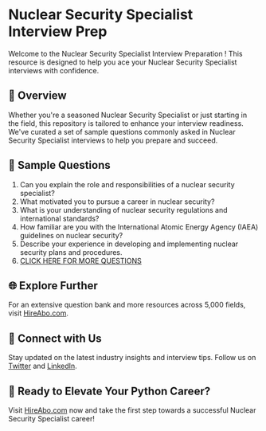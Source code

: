 # Nuclear Security Specialist Interview Prep

Welcome to the Nuclear Security Specialist Interview Preparation ! This resource is designed to help you ace your Nuclear Security Specialist interviews with confidence.

## 🚀 Overview

Whether you're a seasoned Nuclear Security Specialist or just starting in the field, this repository is tailored to enhance your interview readiness. We've curated a set of sample questions commonly asked in Nuclear Security Specialist interviews to help you prepare and succeed.

## 📝 Sample Questions

1. Can you explain the role and responsibilities of a nuclear security specialist?
2. What motivated you to pursue a career in nuclear security?
3. What is your understanding of nuclear security regulations and international standards?
4. How familiar are you with the International Atomic Energy Agency (IAEA) guidelines on nuclear security?
5. Describe your experience in developing and implementing nuclear security plans and procedures.
6. [CLICK HERE FOR MORE QUESTIONS](https://hireabo.com/job/20_3_15/Nuclear%20Security%20Specialist)

## 🌐 Explore Further

For an extensive question bank and more resources across 5,000 fields, visit [HireAbo.com](https://www.hireabo.com).

## 📱 Connect with Us

Stay updated on the latest industry insights and interview tips. Follow us on [Twitter](https://twitter.com/hireabo) and [LinkedIn](https://www.linkedin.com/in/hire-abo-3609972a8/).

## 🚀 Ready to Elevate Your Python Career?

Visit [HireAbo.com](https://www.hireabo.com) now and take the first step towards a successful Nuclear Security Specialist career!